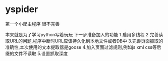 # yspider
第一个小爬虫程序 很不完善

本来就是为了学习python写着玩玩
下一步准备加入的功能
1.启用多线程
2.完善读取URL的问题,程序中断时URL应该持久化到本地文件或者DB中
3.完善页面抓取的准确性,本次使用的文本提取器是goose
4.加入页面过滤规则,例如js xml css等后缀的文件不读取
5.设置抓取深度
